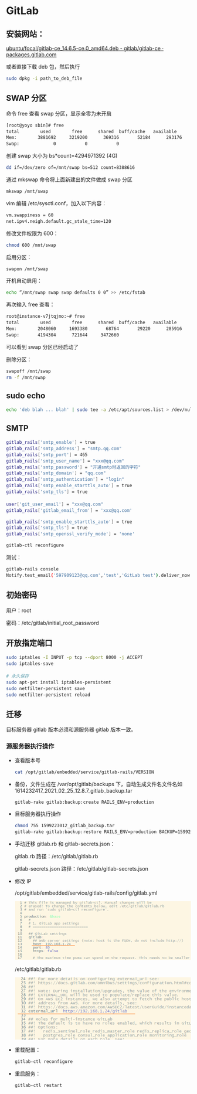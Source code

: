 # GitLab

## 安装网站：

[ubuntu/focal/gitlab-ce_14.6.5-ce.0_amd64.deb - gitlab/gitlab-ce · packages.gitlab.com](https://packages.gitlab.com/gitlab/gitlab-ce/packages/ubuntu/focal/gitlab-ce_14.6.5-ce.0_amd64.deb)

或者直接下载 deb 包，然后执行

```bash
sudo dpkg -i path_to_deb_file
```

## SWAP 分区

命令 free 查看 swap 分区，显示全零为未开启

```bash
[root@yoyo sbin]# free
total        used        free      shared  buff/cache   available
Mem:        3881692     3219200      369316       52184      293176      360244
Swap:             0           0           0
```

创建 swap 大小为 bs*count=4294971392 (4G)

```bash
dd if=/dev/zero of=/mnt/swap bs=512 count=8388616
```

通过 mkswap 命令将上面新建出的文件做成 swap 分区

```bash
mkswap /mnt/swap
```

vim 编辑 /etc/sysctl.conf，加入以下内容：

```bash
vm.swappiness = 60
net.ipv4.neigh.default.gc_stale_time=120
```

修改文件权限为 600：

```bash
chmod 600 /mnt/swap
```

启用分区：

```bash
swapon /mnt/swap
```

开机自动启用：

```bash
echo “/mnt/swap swap swap defaults 0 0” >> /etc/fstab
```

再次输入 free 查看：

```bash
root@instance-v7jtqjmo:~# free
total        used        free      shared  buff/cache   available
Mem:        2048060     1693380       68764       29220      285916      154608
Swap:       4194304      721644     3472660
```

可以看到 swap 分区已经启动了

删除分区：

```bash
swapoff /mnt/swap
rm -f /mnt/swap
```

## sudo echo

```bash
echo 'deb blah ... blah' | sudo tee -a /etc/apt/sources.list > /dev/null
```

## SMTP

```bash
gitlab_rails['smtp_enable'] = true
gitlab_rails['smtp_address'] = "smtp.qq.com"
gitlab_rails['smtp_port'] = 465
gitlab_rails['smtp_user_name'] = "xxx@qq.com"
gitlab_rails['smtp_password'] = "开通smtp时返回的字符"
gitlab_rails['smtp_domain'] = "qq.com"
gitlab_rails['smtp_authentication'] = "login"
gitlab_rails['smtp_enable_starttls_auto'] = true
gitlab_rails['smtp_tls'] = true

user['git_user_email'] = "xxx@qq.com"
gitlab_rails['gitlab_email_from'] = 'xxx@qq.com'
```

```bash
gitlab_rails['smtp_enable_starttls_auto'] = true
gitlab_rails['smtp_tls'] = true
gitlab_rails['smtp_openssl_verify_mode'] = 'none'
```

```bash
gitlab-ctl reconfigure
```

测试：

```bash
gitlab-rails console
Notify.test_email('597909123@qq.com','test','GitLab test').deliver_now
```

## 初始密码

用户：root

密码：/etc/gitlab/initial_root_password

## 开放指定端口

```bash
sudo iptables -I INPUT -p tcp --dport 8000 -j ACCEPT
sudo iptables-save

# 永久保存
sudo apt-get install iptables-persistent
sudo netfilter-persistent save
sudo netfilter-persistent reload
```

## 迁移

目标服务器 gitlab 版本必须和源服务器 gitlab 版本一致。

### 源服务器执行操作

- 查看版本号
    
    ```bash
    cat /opt/gitlab/embedded/service/gitlab-rails/VERSION
    ```
    
- 备份，文件生成在 /var/opt/gitlab/backups 下，自动生成文件名文件名如 1614232417_2021_02_25_12.8.7_gitlab_backup.tar
    
    ```bash
    gitlab-rake gitlab:backup:create RAILS_ENV=production
    ```
    
- 目标服务器执行操作
    
    ```bash
    chmod 755 1599223012_gitlab_backup.tar
    gitlab-rake gitlab:backup:restore RAILS_ENV=production BACKUP=1599223012
    ```
    
- 手动迁移 gitlab.rb 和 gitlab-secrets.json：
    
    gitlab.rb 路径：/etc/gitlab/gitlab.rb
    
    gitlab-secrets.json 路径：/etc/gitlab/gitlab-secrets.json
    
- 修改 IP
    
    /opt/gitlab/embedded/service/gitlab-rails/config/gitlab.yml
    
    ![Untitled](assets/GitLab/Untitled.png)
    
    /etc/gitlab/gitlab.rb
    
    ![Untitled](assets/GitLab/Untitled%201.png)
    

- 重载配置：
    
    ```bash
    gitlab-ctl reconfigure
    ```
    
- 重启服务：
    
    ```bash
    gitlab-ctl restart
    ```